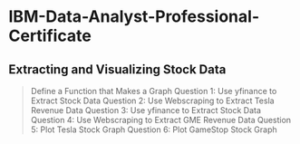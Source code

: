 # IBM-Data-Analyst-Professional-Certificate

## Extracting and Visualizing Stock Data

> Define a Function that Makes a Graph
> Question 1: Use yfinance to Extract Stock Data
> Question 2: Use Webscraping to Extract Tesla Revenue Data
> Question 3: Use yfinance to Extract Stock Data
> Question 4: Use Webscraping to Extract GME Revenue Data
> Question 5: Plot Tesla Stock Graph
> Question 6: Plot GameStop Stock Graph
